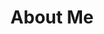 ---
author: ""
title: "About Me"
date: ""
description: "Lorem Ipsum Dolor Si Amet"
hideMeta: true
---